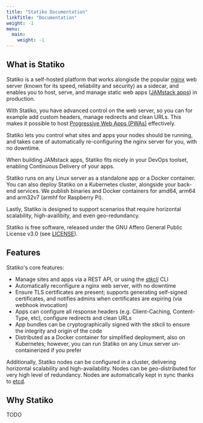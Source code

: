 ```yaml
---
title: "Statiko Documentation"
linkTitle: "Documentation"
weight: -1
menu:
  main:
    weight: -1
---
```


## What is Statiko

Statiko is a self-hosted platform that works alongisde the popular [nginx](https://nginx.org) web server (known for its speed, reliability and security) as a sidecar, and enables you to host, serve, and manage static web apps ([JAMstack apps](https://jamstack.org/)) in production.

With Statiko, you have advanced control on the web server, so you can for example add custom headers, manage redirects and clean URLs. This makes it possible to host [Progressive Web Apps (PWAs)](https://developer.mozilla.org/en-US/docs/Web/Progressive_web_apps) effectively.

Statiko lets you control what sites and apps your nodes should be running, and takes care of automatically re-configuring the nginx server for you, with no downtime.

When building JAMstack apps, Statiko fits nicely in your DevOps toolset, enabling Continuous Delivery of your apps.

Statiko runs on any Linux server as a standalone app or a Docker container. You can also deploy Statiko on a Kubernetes cluster, alongside your back-end services. We publish binaries and Docker containers for amd64, arm64 and arm32v7 (armhf for Raspberry Pi).

Lastly, Statiko is designed to support scenarios that require horizontal scalability, high-availibity, and even geo-redundancy.

Statiko is free software, released under the GNU Affero General Public License v3.0 (see [LICENSE](https://github.com/ItalyPaleAle/Statiko/blob/master/LICENSE)).

## Features

Statiko's core features:

- Manage sites and apps via a REST API, or using the _[stkcli](/docs/cli)_ CLI
- Automatically reconfigure a nginx web server, with no downtime
- Ensure TLS certificates are present; supports generating self-signed certificates, and notifies admins when certificates are expiring (via webhook invocation)
- Apps can configure all response headers (e.g. Client-Caching, Content-Type, etc), configure redirects and clean URLs
- App bundles can be cryptographically signed with the _stkcli_ to ensure the integrity and origin of the code
- Distributed as a Docker container for simplified deployment, also on Kubernetes; however, you can run Statiko on any Linux server un-containerized if you prefer

Additionally, Statiko nodes can be configured in a cluster, delivering horizontal scalability and high-availability. Nodes can be geo-distributed for very high level of redundancy. Nodes are automatically kept in sync thanks to [etcd](https://etcd.io/).

## Why Statiko

TODO
